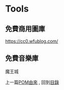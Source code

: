 # Tools

## 免費商用圖庫
https://cc0.wfublog.com/

## 免費音樂庫
魔王城

上一篇[POM由來](https://partiallyorderedmagic.github.io/Setting/Appendix/POM) ,
回到[目錄](https://partiallyorderedmagic.github.io/#appendix)
